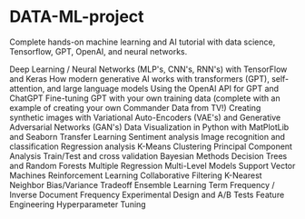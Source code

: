 # DATA-ML-project
Complete hands-on machine learning and AI tutorial with data science, Tensorflow, GPT, OpenAI, and neural networks.


Deep Learning / Neural Networks (MLP's, CNN's, RNN's) with TensorFlow and Keras
How modern generative AI works with transformers (GPT), self-attention, and large language models
Using the OpenAI API for GPT and ChatGPT
Fine-tuning GPT with your own training data (complete with an example of creating your own Commander Data from TV!)
Creating synthetic images with Variational Auto-Encoders (VAE's) and Generative Adversarial Networks (GAN's)
Data Visualization in Python with MatPlotLib and Seaborn
Transfer Learning
Sentiment analysis
Image recognition and classification
Regression analysis
K-Means Clustering
Principal Component Analysis
Train/Test and cross validation
Bayesian Methods
Decision Trees and Random Forests
Multiple Regression
Multi-Level Models
Support Vector Machines
Reinforcement Learning
Collaborative Filtering
K-Nearest Neighbor
Bias/Variance Tradeoff
Ensemble Learning
Term Frequency / Inverse Document Frequency
Experimental Design and A/B Tests
Feature Engineering
Hyperparameter Tuning
